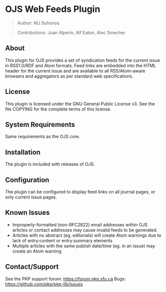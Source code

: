 # OJS Web Feeds Plugin

> Author: MJ Suhonos

> Contributions: Juan Alperin, Alf Eaton, Alec Smecher

## About

This plugin for OJS provides a set of syndication feeds for the current issue in RSS1.0/RDF and Atom formats. Feed links are embedded into the HTML header for the current issue and are available to all RSS/Atom-aware browsers and aggregators as per standard web specifications.

## License

This plugin is licensed under the GNU General Public License v3. See the file COPYING for the complete terms of this license.

## System Requirements

Same requirements as the OJS core.

## Installation

The plugin is included with releases of OJS.

## Configuration

The plugin can be configured to display feed links on all journal pages, or only current issue pages.

## Known Issues

- Improperly-formatted (non-RFC2822) email addresses within OJS articles or contact addresses may cause invalid feeds to be generated.
- Articles with no abstract (eg. editorials) will create Atom warnings due to lack of entry:content or entry:summary elements
- Multiple articles with the same publish date/time (eg. in an issue) may create an Atom warning

## Contact/Support

See the PKP support forum: https://forum.pkp.sfu.ca
Bugs: https://github.com/pkp/pkp-lib/issues
